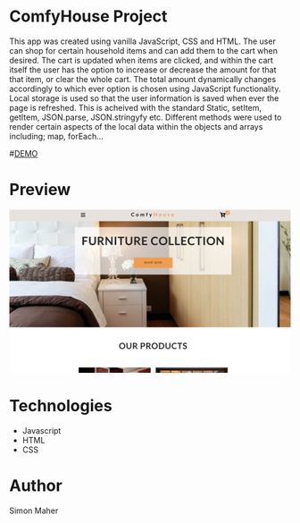 # ComfyHouse Project

This app was created using vanilla JavaScript, CSS and HTML. The user can shop for certain household items and can add them to the cart when desired.
The cart is updated when items are clicked, and within the cart itself the user has the option to increase or decrease the amount for that that item, or clear the whole cart. 
The total amount dynamically changes accordingly to which ever option is chosen using JavaScript functionality.
Local storage is used so that the user information is saved when ever the page is refreshed. This is acheived with the standard Static, setItem, getItem, JSON.parse, JSON.stringyfy etc.
Different methods were used to render certain aspects of the local data within the objects and arrays including; map, forEach...

#[DEMO](https://comfyhouseshop.netlify.com/)

# Preview

![ComfyHouse -preview](./comfyHouse1.PNG)

# Technologies
* Javascript
* HTML
* CSS

# Author

Simon Maher

